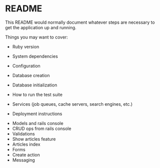 # README

This README would normally document whatever steps are necessary to get the
application up and running.

Things you may want to cover:

* Ruby version

* System dependencies

* Configuration

* Database creation

* Database initialization

* How to run the test suite

* Services (job queues, cache servers, search engines, etc.)

* Deployment instructions

- Models and rails console
- CRUD ops from rails console
- Validations
- Show articles feature
- Articles index
- Forms
- Create action
- Messaging
